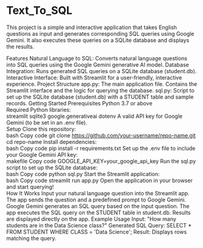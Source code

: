 # Text_To_SQL
This project is a simple and interactive application that takes English questions as input and generates corresponding SQL queries using Google Gemini. It also executes these queries on a SQLite database and displays the results.<br>

Features
Natural Language to SQL: Converts natural language questions into SQL queries using the Google Gemini generative AI model.
Database Integration: Runs generated SQL queries on a SQLite database (student.db).
Interactive Interface: Built with Streamlit for a user-friendly, interactive experience.
Project Structure
app.py: The main application file. Contains the Streamlit interface and the logic for querying the database.
sql.py: Script to set up the SQLite database (student.db) with a STUDENT table and sample records.
Getting Started
Prerequisites
Python 3.7 or above
<br>
Required Python libraries:
<br>
streamlit
sqlite3
google.generativeai
dotenv
A valid API key for Google Gemini (to be set in an .env file).
<br>
Setup
Clone this repository:
<br>
bash
Copy code
git clone https://github.com/your-username/repo-name.git
cd repo-name
Install dependencies:
<br>
bash
Copy code
pip install -r requirements.txt
Set up the .env file to include your Google Gemini API key:
<br>
makefile
Copy code
GOOGLE_API_KEY=your_google_api_key
Run the sql.py script to set up the SQLite database:
<br>
bash
Copy code
python sql.py
Start the Streamlit application:
<br>
bash
Copy code
streamlit run app.py
Open the application in your browser and start querying!
<br>
How It Works
Input your natural language question into the Streamlit app.
The app sends the question and a predefined prompt to Google Gemini.
Google Gemini generates an SQL query based on the input question.
The app executes the SQL query on the STUDENT table in student.db.
Results are displayed directly on the app.
Example Usage
Input: "How many students are in the Data Science class?"
Generated SQL Query: SELECT * FROM STUDENT WHERE CLASS = 'Data Science';
Result: Displays rows matching the query.

